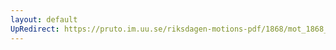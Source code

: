 ```yaml
---
layout: default
UpRedirect: https://pruto.im.uu.se/riksdagen-motions-pdf/1868/mot_1868__ak__247/mot_1868__ak__247-005.pdf
---
```

